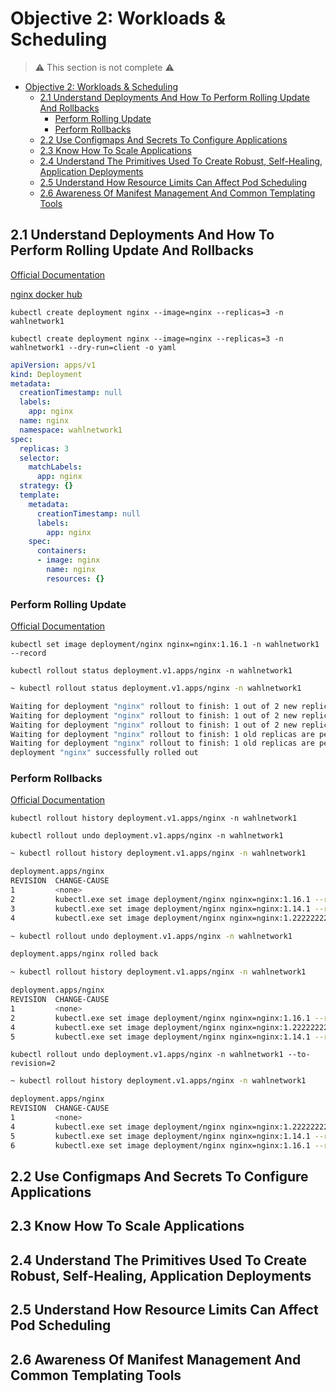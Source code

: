 # Objective 2: Workloads & Scheduling

> ⚠ This section is not complete ⚠

- [Objective 2: Workloads & Scheduling](#objective-2-workloads--scheduling)
  - [2.1 Understand Deployments And How To Perform Rolling Update And Rollbacks](#21-understand-deployments-and-how-to-perform-rolling-update-and-rollbacks)
    - [Perform Rolling Update](#perform-rolling-update)
    - [Perform Rollbacks](#perform-rollbacks)
  - [2.2 Use Configmaps And Secrets To Configure Applications](#22-use-configmaps-and-secrets-to-configure-applications)
  - [2.3 Know How To Scale Applications](#23-know-how-to-scale-applications)
  - [2.4 Understand The Primitives Used To Create Robust, Self-Healing, Application Deployments](#24-understand-the-primitives-used-to-create-robust-self-healing-application-deployments)
  - [2.5 Understand How Resource Limits Can Affect Pod Scheduling](#25-understand-how-resource-limits-can-affect-pod-scheduling)
  - [2.6 Awareness Of Manifest Management And Common Templating Tools](#26-awareness-of-manifest-management-and-common-templating-tools)

## 2.1 Understand Deployments And How To Perform Rolling Update And Rollbacks

[Official Documentation](https://kubernetes.io/docs/concepts/workloads/controllers/deployment/#use-case)

[nginx docker hub](https://hub.docker.com/_/nginx)

`kubectl create deployment nginx --image=nginx --replicas=3 -n wahlnetwork1`

`kubectl create deployment nginx --image=nginx --replicas=3 -n wahlnetwork1 --dry-run=client -o yaml`


```yaml
apiVersion: apps/v1
kind: Deployment
metadata:
  creationTimestamp: null
  labels:
    app: nginx
  name: nginx
  namespace: wahlnetwork1
spec:
  replicas: 3
  selector:
    matchLabels:
      app: nginx
  strategy: {}
  template:
    metadata:
      creationTimestamp: null
      labels:
        app: nginx
    spec:
      containers:
      - image: nginx
        name: nginx
        resources: {}
```

### Perform Rolling Update

[Official Documentation](https://kubernetes.io/docs/concepts/workloads/controllers/deployment/#updating-a-deployment)

`kubectl set image deployment/nginx nginx=nginx:1.16.1 -n wahlnetwork1 --record`

`kubectl rollout status deployment.v1.apps/nginx -n wahlnetwork1`

```bash
~ kubectl rollout status deployment.v1.apps/nginx -n wahlnetwork1

Waiting for deployment "nginx" rollout to finish: 1 out of 2 new replicas have been updated...
Waiting for deployment "nginx" rollout to finish: 1 out of 2 new replicas have been updated...
Waiting for deployment "nginx" rollout to finish: 1 out of 2 new replicas have been updated...
Waiting for deployment "nginx" rollout to finish: 1 old replicas are pending termination...
Waiting for deployment "nginx" rollout to finish: 1 old replicas are pending termination...
deployment "nginx" successfully rolled out
```

### Perform Rollbacks

[Official Documentation](https://kubernetes.io/docs/concepts/workloads/controllers/deployment/#rolling-back-a-deployment)

`kubectl rollout history deployment.v1.apps/nginx -n wahlnetwork1`

`kubectl rollout undo deployment.v1.apps/nginx -n wahlnetwork1`

```bash
~ kubectl rollout history deployment.v1.apps/nginx -n wahlnetwork1

deployment.apps/nginx
REVISION  CHANGE-CAUSE
1         <none>
2         kubectl.exe set image deployment/nginx nginx=nginx:1.16.1 --record=true --namespace=wahlnetwork1
3         kubectl.exe set image deployment/nginx nginx=nginx:1.14.1 --record=true --namespace=wahlnetwork1
4         kubectl.exe set image deployment/nginx nginx=nginx:1.222222222222 --record=true --namespace=wahlnetwork1

~ kubectl rollout undo deployment.v1.apps/nginx -n wahlnetwork1

deployment.apps/nginx rolled back

~ kubectl rollout history deployment.v1.apps/nginx -n wahlnetwork1

deployment.apps/nginx
REVISION  CHANGE-CAUSE
1         <none>
2         kubectl.exe set image deployment/nginx nginx=nginx:1.16.1 --record=true --namespace=wahlnetwork1
4         kubectl.exe set image deployment/nginx nginx=nginx:1.222222222222 --record=true --namespace=wahlnetwork1
5         kubectl.exe set image deployment/nginx nginx=nginx:1.14.1 --record=true --namespace=wahlnetwork1
```

`kubectl rollout undo deployment.v1.apps/nginx -n wahlnetwork1 --to-revision=2`

```bash
~ kubectl rollout history deployment.v1.apps/nginx -n wahlnetwork1

deployment.apps/nginx
REVISION  CHANGE-CAUSE
1         <none>
4         kubectl.exe set image deployment/nginx nginx=nginx:1.222222222222 --record=true --namespace=wahlnetwork1
5         kubectl.exe set image deployment/nginx nginx=nginx:1.14.1 --record=true --namespace=wahlnetwork1
6         kubectl.exe set image deployment/nginx nginx=nginx:1.16.1 --record=true --namespace=wahlnetwork1
```

## 2.2 Use Configmaps And Secrets To Configure Applications

## 2.3 Know How To Scale Applications

## 2.4 Understand The Primitives Used To Create Robust, Self-Healing, Application Deployments

## 2.5 Understand How Resource Limits Can Affect Pod Scheduling

## 2.6 Awareness Of Manifest Management And Common Templating Tools
